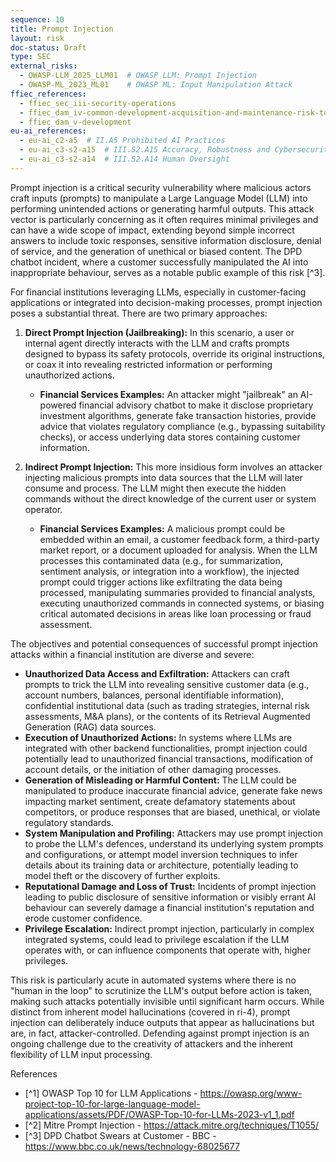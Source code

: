```yaml
---
sequence: 10
title: Prompt Injection
layout: risk
doc-status: Draft
type: SEC
external_risks:
  - OWASP-LLM_2025_LLM01  # OWASP LLM: Prompt Injection
  - OWASP-ML_2023_ML01    # OWASP ML: Input Manipulation Attack
ffiec_references:
  - ffiec_sec_iii-security-operations
  - ffiec_dam_iv-common-development-acquisition-and-maintenance-risk-topics
  - ffiec_dam_v-development
eu-ai_references:
  - eu-ai_c2-a5  # II.A5 Prohibited AI Practices
  - eu-ai_c3-s2-a15  # III.S2.A15 Accuracy, Robustness and Cybersecurity
  - eu-ai_c3-s2-a14  # III.S2.A14 Human Oversight
---
```


Prompt injection is a critical security vulnerability where malicious actors craft inputs (prompts) to manipulate a Large Language Model (LLM) into performing unintended actions or generating harmful outputs. This attack vector is particularly concerning as it often requires minimal privileges and can have a wide scope of impact, extending beyond simple incorrect answers to include toxic responses, sensitive information disclosure, denial of service, and the generation of unethical or biased content. The DPD chatbot incident, where a customer successfully manipulated the AI into inappropriate behaviour, serves as a notable public example of this risk [^3].

For financial institutions leveraging LLMs, especially in customer-facing applications or integrated into decision-making processes, prompt injection poses a substantial threat. There are two primary approaches:

1.  **Direct Prompt Injection (Jailbreaking):** In this scenario, a user or internal agent directly interacts with the LLM and crafts prompts designed to bypass its safety protocols, override its original instructions, or coax it into revealing restricted information or performing unauthorized actions.
    * **Financial Services Examples:** An attacker might "jailbreak" an AI-powered financial advisory chatbot to make it disclose proprietary investment algorithms, generate fake transaction histories, provide advice that violates regulatory compliance (e.g., bypassing suitability checks), or access underlying data stores containing customer information.

2.  **Indirect Prompt Injection:** This more insidious form involves an attacker injecting malicious prompts into data sources that the LLM will later consume and process. The LLM might then execute the hidden commands without the direct knowledge of the current user or system operator.
    * **Financial Services Examples:** A malicious prompt could be embedded within an email, a customer feedback form, a third-party market report, or a document uploaded for analysis. When the LLM processes this contaminated data (e.g., for summarization, sentiment analysis, or integration into a workflow), the injected prompt could trigger actions like exfiltrating the data being processed, manipulating summaries provided to financial analysts, executing unauthorized commands in connected systems, or biasing critical automated decisions in areas like loan processing or fraud assessment.

The objectives and potential consequences of successful prompt injection attacks within a financial institution are diverse and severe:

* **Unauthorized Data Access and Exfiltration:** Attackers can craft prompts to trick the LLM into revealing sensitive customer data (e.g., account numbers, balances, personal identifiable information), confidential institutional data (such as trading strategies, internal risk assessments, M&A plans), or the contents of its Retrieval Augmented Generation (RAG) data sources.
* **Execution of Unauthorized Actions:** In systems where LLMs are integrated with other backend functionalities, prompt injection could potentially lead to unauthorized financial transactions, modification of account details, or the initiation of other damaging processes.
* **Generation of Misleading or Harmful Content:** The LLM could be manipulated to produce inaccurate financial advice, generate fake news impacting market sentiment, create defamatory statements about competitors, or produce responses that are biased, unethical, or violate regulatory standards.
* **System Manipulation and Profiling:** Attackers may use prompt injection to probe the LLM's defences, understand its underlying system prompts and configurations, or attempt model inversion techniques to infer details about its training data or architecture, potentially leading to model theft or the discovery of further exploits.
* **Reputational Damage and Loss of Trust:** Incidents of prompt injection leading to public disclosure of sensitive information or visibly errant AI behaviour can severely damage a financial institution's reputation and erode customer confidence.
* **Privilege Escalation:** Indirect prompt injection, particularly in complex integrated systems, could lead to privilege escalation if the LLM operates with, or can influence components that operate with, higher privileges.

This risk is particularly acute in automated systems where there is no "human in the loop" to scrutinize the LLM's output before action is taken, making such attacks potentially invisible until significant harm occurs. While distinct from inherent model hallucinations (covered in ri-4), prompt injection can deliberately induce outputs that appear as hallucinations but are, in fact, attacker-controlled. Defending against prompt injection is an ongoing challenge due to the creativity of attackers and the inherent flexibility of LLM input processing.

References
* [^1] OWASP Top 10 for LLM Applications - https://owasp.org/www-project-top-10-for-large-language-model-applications/assets/PDF/OWASP-Top-10-for-LLMs-2023-v1_1.pdf
* [^2] Mitre Prompt Injection - https://attack.mitre.org/techniques/T1055/
* [^3] DPD Chatbot Swears at Customer - BBC - https://www.bbc.co.uk/news/technology-68025677
